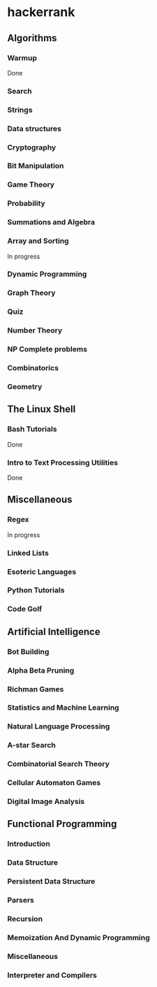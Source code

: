 hackerrank
==========

Algorithms
----------
### Warmup
Done
### Search
### Strings
### Data structures
### Cryptography
### Bit Manipulation
### Game Theory
### Probability
### Summations and Algebra
### Array and Sorting
In progress
### Dynamic Programming
### Graph Theory
### Quiz
### Number Theory
### NP Complete problems
### Combinatorics
### Geometry

The Linux Shell
---------------

### Bash Tutorials
Done
### Intro to Text Processing Utilities
Done

Miscellaneous
-------------

### Regex
In progress
### Linked Lists
### Esoteric Languages
### Python Tutorials
### Code Golf

Artificial Intelligence
-----------------------

### Bot Building
### Alpha Beta Pruning
### Richman Games
### Statistics and Machine Learning
### Natural Language Processing
### A-star Search
### Combinatorial Search Theory
### Cellular Automaton Games
### Digital Image Analysis

Functional Programming
----------------------

### Introduction
### Data Structure
### Persistent Data Structure
### Parsers
### Recursion
### Memoization And Dynamic Programming
### Miscellaneous
### Interpreter and Compilers


